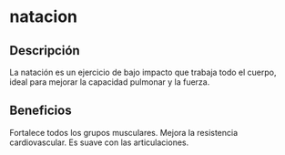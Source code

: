 # natacion

## Descripción
La natación es un ejercicio de bajo impacto que trabaja todo el cuerpo, ideal para mejorar la capacidad pulmonar y la fuerza.

## Beneficios
Fortalece todos los grupos musculares.
Mejora la resistencia cardiovascular.
Es suave con las articulaciones.